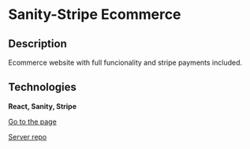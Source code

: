 # Sanity-Stripe Ecommerce

## Description

Ecommerce website with full funcionality and stripe payments included.

## Technologies

**React, Sanity, Stripe**

[Go to the page](https://sanity-stripe-ecommerce-seven.vercel.app/ 'Ecommerce website')

[Server repo](https://github.com/jeflugo/stripe-test-server 'Server with Express & Stripe')
